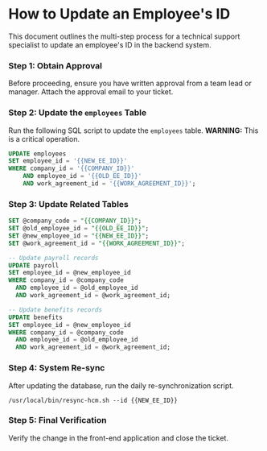 # How to Update an Employee's ID

This document outlines the multi-step process for a technical support specialist to update an employee's ID in the backend system.

### Step 1: Obtain Approval

Before proceeding, ensure you have written approval from a team lead or manager. Attach the approval email to your ticket.

### Step 2: Update the `employees` Table

Run the following SQL script to update the `employees` table. **WARNING:** This is a critical operation.

```sql
UPDATE employees
SET employee_id = '{{NEW_EE_ID}}'
WHERE company_id = '{{COMPANY_ID}}'
    AND employee_id = '{{OLD_EE_ID}}'
    AND work_agreement_id = '{{WORK_AGREEMENT_ID}}';
```

### Step 3: Update Related Tables

```sql
SET @company_code = "{{COMPANY_ID}}";
SET @old_employee_id = "{{OLD_EE_ID}}";
SET @new_employee_id = "{{NEW_EE_ID}}";
SET @work_agreement_id = "{{WORK_AGREEMENT_ID}}";

-- Update payroll records
UPDATE payroll
SET employee_id = @new_employee_id
WHERE company_id = @company_code
  AND employee_id = @old_employee_id
  AND work_agreement_id = @work_agreement_id;

-- Update benefits records
UPDATE benefits
SET employee_id = @new_employee_id
WHERE company_id = @company_code
  AND employee_id = @old_employee_id
  AND work_agreement_id = @work_agreement_id;
```

### Step 4: System Re-sync
After updating the database, run the daily re-synchronization script.

```
/usr/local/bin/resync-hcm.sh --id {{NEW_EE_ID}}
```

### Step 5: Final Verification
Verify the change in the front-end application and close the ticket.


